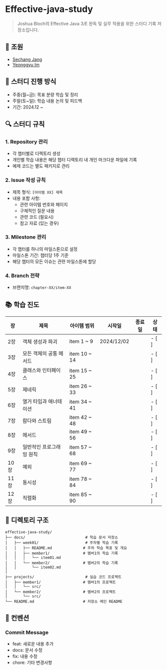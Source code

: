 # Effective-java-study

> Joshua Bloch의 Effective Java 3/E 완독 및 실무 적용을 위한 스터디 기록 저장소입니다.

## 👥 조원
- [Sechang Jang](https://github.com/sehan528)
- [Yeonggyu Im](https://github.com/mhje11)

## 📆 스터디 진행 방식
- 주중(월~금): 목표 분량 학습 및 정리
- 주말(토~일): 학습 내용 논의 및 피드백
- 기간: 2024.12 ~

## 🔍 스터디 규칙

### 1. Repository 관리
- 각 챕터별로 디렉토리 생성
- 개인별 학습 내용은 해당 챕터 디렉토리 내 개인 마크다운 파일에 기록
- 예제 코드는 별도 패키지로 관리

### 2. Issue 작성 규칙
- 제목 형식: `[아이템 XX] 제목`
- 내용 포함 사항:
  - 관련 아이템 번호와 페이지
  - 구체적인 질문 내용
  - 관련 코드 (필요시)
  - 참고 자료 (있는 경우)

### 3. Milestone 관리
- 각 챕터를 하나의 마일스톤으로 설정
- 마일스톤 기간: 챕터당 1주 기준
- 해당 챕터의 모든 이슈는 관련 마일스톤에 할당

### 4. Branch 전략
- 브랜치명: `chapter-XX/item-XX`

## 📚 학습 진도

| 장   | 제목                          | 아이템 범위    | 시작일        | 종료일        | 상태        |
|------|------------------------------|--------------|--------------|--------------|------------|
| 2장  | 객체 생성과 파괴                | item 1 ~ 9   |2024/12/02              |              | - [ ] |
| 3장  | 모든 객체의 공통 메서드          | item 10 ~ 14 |              |              | - [ ] |
| 4장  | 클래스와 인터페이스             | item 15 ~ 25 |              |              | - [ ] |
| 5장  | 제네릭                        | item 26 ~ 33 |              |              | - [ ] |
| 6장  | 열거 타입과 애너테이션           | item 34 ~ 41 |              |              | - [ ] |
| 7장  | 람다와 스트림                  | item 42 ~ 48 |              |              | - [ ] |
| 8장  | 메서드                        | item 49 ~ 56 |              |              | - [ ] |
| 9장  | 일반적인 프로그래밍 원칙         | item 57 ~ 68 |              |              | - [ ] |
| 10장 | 예외                         | item 69 ~ 77 |              |              | - [ ] |
| 11장 | 동시성                        | item 78 ~ 84 |              |              | - [ ] |
| 12장 | 직렬화                        | item 85 ~ 90 |              |              | - [ ] |

## 📁 디렉토리 구조
```
effective-java-study/
├── docs/                           # 학습 문서 저장소
│   ├── week01/                     # 주차별 학습 기록
│   │   ├── README.md              # 주차 학습 목표 및 개요
│   │   ├── member1/               # 멤버1의 학습 기록
│   │   │   └── item01.md          
│   │   └── member2/               # 멤버2의 학습 기록
│   │       └── item02.md
│
├── projects/                       # 실습 코드 프로젝트
│   ├── member1/                   # 멤버1의 프로젝트
│   │   └── src/
│   └── member2/                   # 멤버2의 프로젝트
│       └── src/
└── README.md                      # 저장소 메인 README
```

## 🤝 컨벤션

### Commit Message
- feat: 새로운 내용 추가
- docs: 문서 수정
- fix: 내용 수정
- chore: 기타 변경사항
